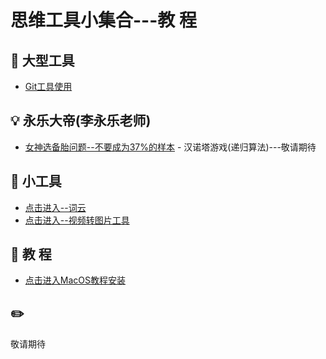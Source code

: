 思维工具小集合---教 程  
======

## :floppy_disk: 大型工具
- [Git工具使用](https://github.com/CyC2018/CS-Notes/blob/master/notes/Git.md)    


## :bulb: 永乐大帝(李永乐老师)  
- [女神选备胎问题--不要成为37%的样本](https://github.com/KissMyLady/Daily_Tools_Create/blob/master/Goddess/Goddess_test.md)    -
汉诺塔游戏(递归算法)---敬请期待   


## :wrench:  小工具
- [点击进入--词云](https://github.com/KissMyLady/Word_Cloud)  
- [点击进入--视频转图片工具](https://github.com/KissMyLady/Exchaneg-video-to-photo)


## :watermelon: 教  程  
- [点击进入MacOS教程安装](https://github.com/KissMyLady/Tools/blob/master/Word_Cloud/virtual_mac.md)  


## :pencil2: 
敬请期待




